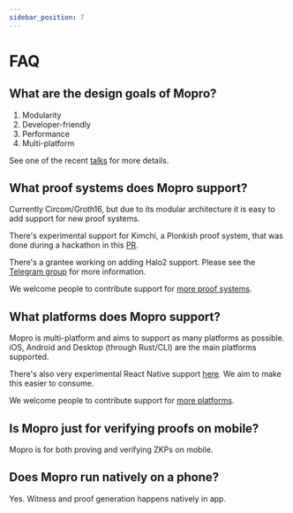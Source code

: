 ```yaml
---
sidebar_position: 7
---
```


# FAQ

## What are the design goals of Mopro?

1. Modularity
2. Developer-friendly
3. Performance
4. Multi-platform

See one of the recent [talks](/docs/community) for more details.

## What proof systems does Mopro support?

Currently Circom/Groth16, but due to its modular architecture it is easy to add support for new proof systems.

There's experimental support for Kimchi, a Plonkish proof system, that was done during a hackathon in this [PR](https://github.com/zkmopro/mopro/pull/34).

There's a grantee working on adding Halo2 support. Please see the [Telegram group](https://t.me/zkmopro) for more information.

We welcome people to contribute support for [more proof systems](https://github.com/zkmopro/mopro/issues/15).

## What platforms does Mopro support?

Mopro is multi-platform and aims to support as many platforms as possible. iOS, Android and Desktop (through Rust/CLI) are the main platforms supported.

There's also very experimental React Native support [here](https://github.com/anon-aadhaar/anon-aadhaar-react-native/commit/d6443316200cd3e1f17ad2679458cc6e6e9fe1f2). We aim to make this easier to consume.

We welcome people to contribute support for [more platforms](https://github.com/zkmopro/mopro/issues/16).

## Is Mopro just for verifying proofs on mobile?

Mopro is for both proving and verifying ZKPs on mobile.

## Does Mopro run natively on a phone?

Yes. Witness and proof generation happens natively in app.